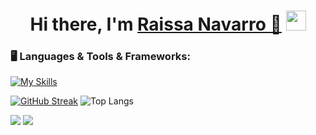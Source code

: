 <p align="center">

<div dsplay="inline-block">


</div>

<h1 align="center">Hi there, I'm <a href="https://www.linkedin.com/in/raissanavarro//" target="_blank">Raissa Navarro 👋</a> <img
src="https://github.com/RaissaNavarro/RaissaNavarro/raw/main/images/Hi.gif" height="32"/></h1>



### 🖥️ Languages & Tools & Frameworks: 

[![My Skills](https://skillicons.dev/icons?i=js,py,django,fastapi,react,spring)](https://skillicons.dev)


[![GitHub Streak](https://streak-stats.demolab.com/?user=RaissaNavarro&theme=transparent)](https://git.io/streak-stats)
![Top Langs](https://github-readme-stats.vercel.app/api/top-langs/?username=RaissaNavarro&layout=donut&theme=transparent)


[![](https://skillicons.dev/icons?i=linkedin)](https://www.linkedin.com/in/raissanavarro/) 
[![](https://skillicons.dev/icons?i=gmail)](https://www.raissanavarro66@gmail.com/) 


<br/>






